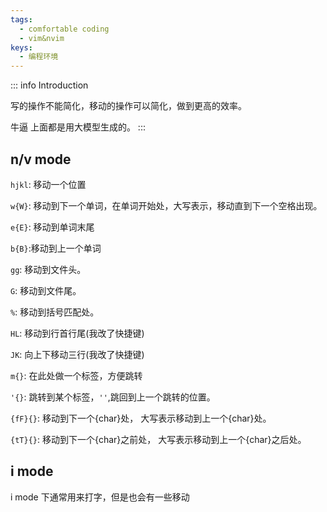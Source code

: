 ```yaml
---
tags:
  - comfortable coding
  - vim&nvim
keys:
  - 编程环境
---
```


::: info Introduction

写的操作不能简化，移动的操作可以简化，做到更高的效率。 

牛逼 上面都是用大模型生成的。
:::
## n/v mode 

`hjkl`: 移动一个位置

`w{W}`: 移动到下一个单词，在单词开始处，大写表示，移动直到下一个空格出现。

`e{E}`: 移动到单词末尾

`b{B}`:移动到上一个单词

`gg`: 移动到文件头。

`G`: 移动到文件尾。

`%`: 移动到括号匹配处。

`HL`: 移动到行首行尾(我改了快捷键)

`JK`: 向上下移动三行(我改了快捷键)

`m{}`: 在此处做一个标签，方便跳转

`'{}`: 跳转到某个标签，`''`,跳回到上一个跳转的位置。

`{fF}{}`: 移动到下一个{char}处， 大写表示移动到上一个{char}处。

`{tT}{}`: 移动到下一个{char}之前处， 大写表示移动到上一个{char}之后处。

## i mode

i mode 下通常用来打字，但是也会有一些移动
